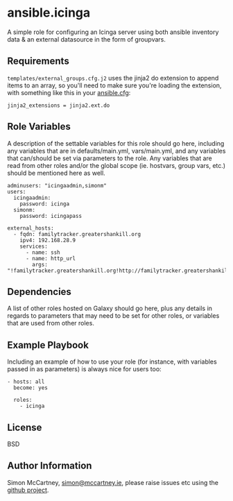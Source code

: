ansible.icinga
=========

A simple role for configuring an Icinga server using both ansible inventory data & an external datasource in the form of groupvars.

Requirements
------------

`templates/external_groups.cfg.j2` uses the jinja2 do extension to append items to an array, so you'll need to make sure you're loading the extension, with something like this in your [ansible.cfg](http://docs.ansible.com/ansible/intro_configuration.html#jinja2-extensions):

    jinja2_extensions = jinja2.ext.do
 
Role Variables
--------------

A description of the settable variables for this role should go here, including any variables that are in defaults/main.yml, vars/main.yml, and any variables that can/should be set via parameters to the role. Any variables that are read from other roles and/or the global scope (ie. hostvars, group vars, etc.) should be mentioned here as well.


	
	adminusers: "icingaadmin,simonm"
	users:
	  icingaadmin:
	    password: icinga
	  simonm:
	    password: icingapass
	
	external_hosts:
	  - fqdn: familytracker.greatershankill.org
	    ipv4: 192.168.28.9
	    services:
	      - name: ssh
	      - name: http_url
	        args: "!familytracker.greatershankill.org!http://familytracker.greatershankill.org/phpinfo.php"


Dependencies
------------

A list of other roles hosted on Galaxy should go here, plus any details in regards to parameters that may need to be set for other roles, or variables that are used from other roles.

Example Playbook
----------------

Including an example of how to use your role (for instance, with variables passed in as parameters) is always nice for users too:

	- hosts: all
	  become: yes
	
	  roles:
	    - icinga
         

License
-------

BSD

Author Information
------------------

Simon McCartney, simon@mccartney.ie, please raise issues etc using the [github project](https://github.com/simonmcc/ansible.icinga).